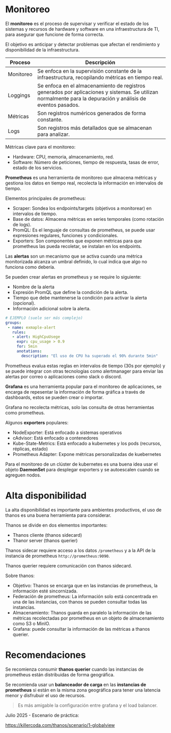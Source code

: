 
# Monitoreo

El **monitoreo** es el proceso de supervisar y verificar el estado de los sistemas y recursos de hardware y software en una infraestructura de TI, para asegurar que funcione de forma correcta.

El objetivo es anticipar y detectar problemas que afectan el rendimiento y disponibilidad de la infraestructura.

| Proceso   | Descripción                                                                                                                                                  |
| --------- | ------------------------------------------------------------------------------------------------------------------------------------------------------------ |
| Monitoreo | Se enfoca en la supervisión constante de la infraestructura, recopilando métricas en tiempo real.                                                            |
| Loggings  | Se enfoca en el almacenamiento de registros generados por aplicaciones y sistemas. Se utilizan normalmente para la depuración y análisis de eventos pasados. |
| Métricas  | Son registros numéricos generados de forma constante.                                                                                                        |
| Logs      | Son registros más detallados que se almacenan para analizar.                                                                                                 |

Métricas clave para el monitoreo:

- Hardware: CPU, memoria, almacenamiento, red.
- Software: Número de peticiones, tiempo de respuesta, tasas de error, estado de los servicios.

**Prometheus** es una herramienta de monitoreo que almacena métricas y gestiona los datos en tiempo real, recolecta la información en intervalos de tiempo.

Elementos principales de prometheus:

- Scraper: Sondea los endpoints/targets (objetivos a monitorear) en intervalos de tiempo. 
- Base de datos: Almacena métricas en series temporales (como rotación de logs).
- PromQL: Es el lenguaje de consultas de prometheus, se puede usar expresiones regulares, funciones y condicionales.
- Exporters: Son componentes que exponen métricas para que prometheus las pueda recoletar, se instalan en los endpoints.

Las **alertas** son un mecanismo que se activa cuando una métrica monitorizada alcanza un umbral definido, lo cual indica que algo no funciona como debería.

Se pueden crear alertas en prometheus y se require lo siguiente:

- Nombre de la alerta
- Expresión PromQL que define la condición de la alerta.
- Tiempo que debe mantenerse la condición para activar la alerta (opcional).
- Información adicional sobre la alerta.

```yaml
# EJEMPLO (suele ser más complejo)
groups:
 - name: exmaple-alert
   rules:
   - alert: HighCpuUsege
     expr: cpu_usage > 0.9
     for: 5min
     anotations:
	   description: "El uso de CPU ha superado el 90% durante 5min"
```

Prometheus evalua estas reglas en intervalos de tiempo (30s por ejemplo) y se puede integrar con otras tecnologías como alertmanager para enviar las alertas por correo o aplicaciones como slack o discord.

**Grafana** es una herramienta popular para el monitoreo de aplicaciones, se encarga de repesentar la información de forma gráfica a través de dashboards, estos se pueden crear o importar.

Grafana no recolecta métricas, solo las consulta de otras herramientas como prometheus.

Algunos **exporters** populares:

- NodeExporter: Está enfocado a sistemas operativos
- cAdvisor: Está enfocado a contenedores
- Kube-State-Metrics: Está enfocado a kubernetes y los pods (recursos, réplicas, estado)
- Prometheus Adapter: Expone métricas personalizadas de kuebernetes

Para el monitoreo de un clúster de kubernetes es una buena idea usar el objeto **DaemonSet** para desplegar exporters y se autoescalen cuando se agreguen nodos.

# Alta disponibilidad

La alta disponibilidad es importante para ambientes productivos, el uso de thanos es una buena herramienta para considerar.

Thanos se divide en dos elementos importantes:

- Thanos cliente (thanos sidecard)
- Thanor server (thanos querier)

Thanos sidecar requiere acceso a los datos `/prometheus` y a la API de la instancia de prometheus `http://prometheus:9090`.

Thanos querier requiere comunicación con thanos sidecard.

Sobre thanos:

- Objetivo: Thanos se encarga que en las instancias de prometheus, la información esté sincornizada.
- Federación de prometheus: La información solo está concentrada en una de las instancias, con thanos se pueden consultar todas las instancias.
- Almacenamiento: Thanos guarda en paralelo la información de las métricas recolectadas por prometheus en un objeto de almacenamiento como S3 o MinIO.
- Grafana: puede consultar la información de las métricas a thanos querier.

# Recomendaciones

Se recomienza consumir **thanos querier** cuando las instancias de prometheus están distribuidas de forma geográfica.

Se recomienda usar un **balanceador de carga** en las **instancias de prometheus** si están en la misma zona geográfica para tener una latencia menor y disfrubuir el uso de recursos.

> Es más amigable la configuración entre grafana y el load balancer.

Julio 2025 - Escenario de práctica:

https://killercoda.com/thanos/scenario/1-globalview



